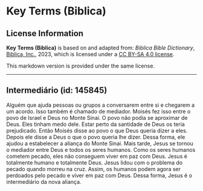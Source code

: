# Key Terms (Biblica)

## License Information

**Key Terms (Biblica)** is based on and adapted from: _Biblica Bible Dictionary_, [Biblica, Inc.](https://www.biblica.com/), 2023, which is licensed under a [CC BY-SA 4.0 license](https://creativecommons.org/licenses/by-sa/4.0/legalcode.en).

This markdown version is provided under the same license.



--------------------------------

## Intermediário (id: 145845)

Alguém que ajuda pessoas ou grupos a conversarem entre si e chegarem a um acordo. Isso também é chamado de mediador. Moisés fez isso entre o povo de Israel e Deus no Monte Sinai. O povo não podia se aproximar de Deus. Eles tinham medo dele. Estar perto da santidade de Deus os teria prejudicado. Então Moisés disse ao povo o que Deus queria dizer a eles. Depois ele disse a Deus o que o povo queria lhe dizer. Dessa forma, ele ajudou a estabelecer a aliança do Monte Sinai. Mais tarde, Jesus se tornou o mediador entre Deus e todos os seres humanos. Como os seres humanos cometem pecado, eles não conseguem viver em paz com Deus. Jesus é totalmente humano e totalmente Deus. Jesus lidou com o problema do pecado quando morreu na cruz. Assim, os humanos podem agora ser perdoados pelo pecado e viver em paz com Deus. Dessa forma, Jesus é o intermediário da nova aliança.



